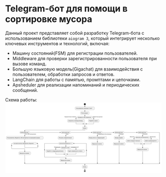 # Telegram-бот для помощи в сортировке мусора

Данный проект представляет собой разработку Telegram-бота с использованием библиотеки `aiogram 3`, который интегрирует несколько ключевых инструментов и технологий, включая:

* Машину состояний(FSM) для регистрации пользователей.
* Middleware для проверки зарегистрированности пользователя при вызове команд.
* Большую языковую модель(Gigachat) для взаимодействия с пользователем, обработки запросов и ответов.
* LangChain для работы с памятью, промптами и цепочками.
* Apsheduler для реализации напоминаний и периодических сообщений.

Схема работы:
![Блок-схема](block_diagram.svg)